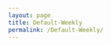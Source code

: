 ```yaml
---
layout: page
title: Default-Weekly
permalink: /Default-Weekly/
---
```


<br>
<br>
<div id="output"></div>
<!-- Load Babel -->
<script src="https://unpkg.com/babel-standalone@6/babel.min.js"></script>
<!-- Your custom script here -->
<script type="text/babel">

	var list = ["AAPL","ACB","AMD","APOG","APPS","ARE","ATHM","BABA","BRC","BYND","CGC","CHKP","COST","CRM","CRWD","DFS","DIS","DLTR","DOCU","FB","FDX","FSLR","FTNT","GLD","GM","GOOG","IWM","JD","KMX","KSS","LK","LYFT","MDB","MLHR","MSFT","NFLX","NIO","NLOK","NVDA","PCG","PINS","PM","ROKU","SHOP","SNAP","SPOT","SPY","TEAM","TEVA","TIF","TLT","TSCO","TSLA","TSM","TUFN","TWLO","TWTR","UBER","UGAZ","WORK","XLF","Z","ZM","ZS"]
	
var i;

var text = ""

for (i = 0; i < list.length; i++) {
    text +=   `<img src="https://finviz.com/chart.ashx?t=${list[i]}&ty=c&ta=0&p=w&s=l">


    <br>`
  
}


document.getElementById('output').innerHTML = text;
</script>
<style type="text/css">
			#output {
			margin: 0 auto;
			text-align: center;
		}

</style>



